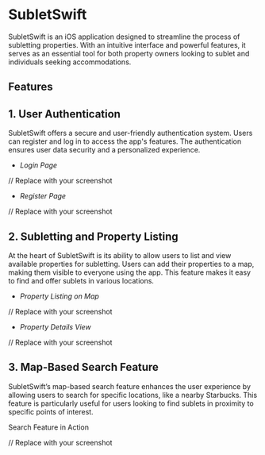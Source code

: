 # SubletSwift
SubletSwift is an iOS application designed to streamline the process of subletting properties. With an intuitive interface and powerful features, it serves as an essential tool for both property owners looking to sublet and individuals seeking accommodations.

## Features

## 1. User Authentication
SubletSwift offers a secure and user-friendly authentication system. Users can register and log in to access the app's features. The authentication ensures user data security and a personalized experience.

 - *Login Page*

 // Replace with your screenshot

- *Register Page*

 // Replace with your screenshot

## 2. Subletting and Property Listing
At the heart of SubletSwift is its ability to allow users to list and view available properties for subletting. Users can add their properties to a map, making them visible to everyone using the app. This feature makes it easy to find and offer sublets in various locations.

- *Property Listing on Map*

 // Replace with your screenshot

- *Property Details View*

 // Replace with your screenshot

## 3. Map-Based Search Feature
SubletSwift’s map-based search feature enhances the user experience by allowing users to search for specific locations, like a nearby Starbucks. This feature is particularly useful for users looking to find sublets in proximity to specific points of interest.

Search Feature in Action

 // Replace with your screenshot
